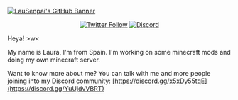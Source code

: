 [![LauSenpai's GitHub Banner](https://i.imgur.com/pyNFikW.jpg)](https://www.curseforge.com/members/lausenpai/projects)

<p align="center"><a href="https://twitter.com/plsiwannadie" rel="nofollow"> <img src="https://img.shields.io/twitter/follow/plsiwannadie?color=pink&amp;label=FOLLOW%20ME%21&amp;logo=twitter&amp;style=for-the-badge" alt="Twitter Follow" /></a> <a href="https://discord.gg/x5xDy55tqE" rel="nofollow"><img src="https://img.shields.io/discord/838769245101228032?color=pink&amp;label=DISCORD&amp;logo=discord&amp;style=for-the-badge" alt="Discord" /></a></p>

Heya! >w<

My name is Laura, I'm from Spain. I'm working on some minecraft mods and doing my own minecraft server.

Want to know more about me? You can talk with me and more people joining into my Discord community: [https://discord.gg/x5xDy55tqE](https://discord.gg/YuUjdvVBRT)

